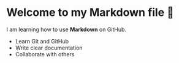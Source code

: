 # Welcome to my Markdown file 👋

I am learning how to use **Markdown** on GitHub.

- Learn Git and GitHub
- Write clear documentation
- Collaborate with others
